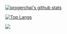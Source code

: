 [![progerchai's github stats](https://github-readme-stats.vercel.app/api?username=progerchai)](https://github.com/progerchai)

[![Top Langs](https://github-readme-stats.vercel.app/api/top-langs/?username=progerchai&hide=c,c%2B%2B&)](https://github.com/progerchai)

![](https://visitor-badge.glitch.me/badge?page_id=progerchai.progerchai)

<!--

Here are some ideas to get you started:

- 🔭 I’m currently working on ...
- 🌱 I’m currently learning ...
- 👯 I’m looking to collaborate on ...
- 🤔 I’m looking for help with ...
- 💬 Ask me about ...
- 📫 How to reach me: ...
- 😄 Pronouns: ...
- ⚡ Fun fact: ...
-->
